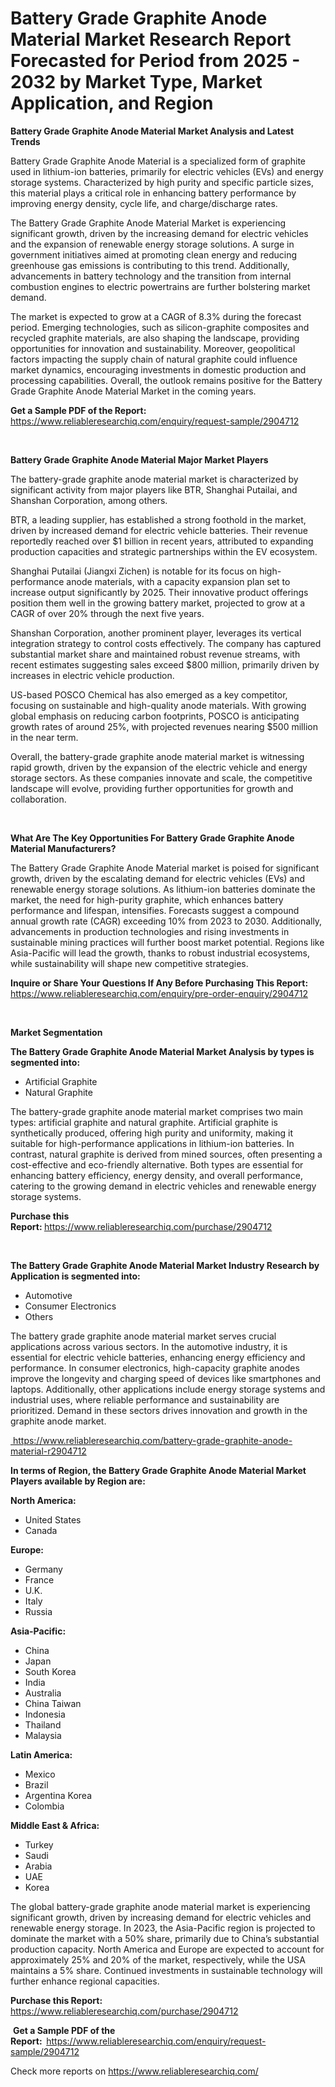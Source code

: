 <p><h1>Battery Grade Graphite Anode Material Market Research Report Forecasted for Period from 2025 -  2032 by Market Type, Market Application, and Region</h1></p><p><strong>Battery Grade Graphite Anode Material Market Analysis and Latest Trends</strong></p>
<p><p>Battery Grade Graphite Anode Material is a specialized form of graphite used in lithium-ion batteries, primarily for electric vehicles (EVs) and energy storage systems. Characterized by high purity and specific particle sizes, this material plays a critical role in enhancing battery performance by improving energy density, cycle life, and charge/discharge rates.</p><p>The Battery Grade Graphite Anode Material Market is experiencing significant growth, driven by the increasing demand for electric vehicles and the expansion of renewable energy storage solutions. A surge in government initiatives aimed at promoting clean energy and reducing greenhouse gas emissions is contributing to this trend. Additionally, advancements in battery technology and the transition from internal combustion engines to electric powertrains are further bolstering market demand.</p><p>The market is expected to grow at a CAGR of 8.3% during the forecast period. Emerging technologies, such as silicon-graphite composites and recycled graphite materials, are also shaping the landscape, providing opportunities for innovation and sustainability. Moreover, geopolitical factors impacting the supply chain of natural graphite could influence market dynamics, encouraging investments in domestic production and processing capabilities. Overall, the outlook remains positive for the Battery Grade Graphite Anode Material Market in the coming years.</p></p>
<p><strong>Get a Sample PDF of the Report:&nbsp;</strong> <a href="https://www.reliableresearchiq.com/enquiry/request-sample/2904712?utm_campaign=3318&utm_medium=2&utm_source=Github&utm_content=ia&utm_term=12032025&utm_id=battery-grade-graphite-anode-material">https://www.reliableresearchiq.com/enquiry/request-sample/2904712</a></p>
<p>&nbsp;</p>
<p><strong>Battery Grade Graphite Anode Material Major Market Players</strong></p>
<p><p>The battery-grade graphite anode material market is characterized by significant activity from major players like BTR, Shanghai Putailai, and Shanshan Corporation, among others. </p><p>BTR, a leading supplier, has established a strong foothold in the market, driven by increased demand for electric vehicle batteries. Their revenue reportedly reached over $1 billion in recent years, attributed to expanding production capacities and strategic partnerships within the EV ecosystem.  </p><p>Shanghai Putailai (Jiangxi Zichen) is notable for its focus on high-performance anode materials, with a capacity expansion plan set to increase output significantly by 2025. Their innovative product offerings position them well in the growing battery market, projected to grow at a CAGR of over 20% through the next five years.</p><p>Shanshan Corporation, another prominent player, leverages its vertical integration strategy to control costs effectively. The company has captured substantial market share and maintained robust revenue streams, with recent estimates suggesting sales exceed $800 million, primarily driven by increases in electric vehicle production.</p><p>US-based POSCO Chemical has also emerged as a key competitor, focusing on sustainable and high-quality anode materials. With growing global emphasis on reducing carbon footprints, POSCO is anticipating growth rates of around 25%, with projected revenues nearing $500 million in the near term.</p><p>Overall, the battery-grade graphite anode material market is witnessing rapid growth, driven by the expansion of the electric vehicle and energy storage sectors. As these companies innovate and scale, the competitive landscape will evolve, providing further opportunities for growth and collaboration.</p></p>
<p>&nbsp;</p>
<p><strong>What Are The Key Opportunities For Battery Grade Graphite Anode Material Manufacturers?</strong></p>
<p><p>The Battery Grade Graphite Anode Material market is poised for significant growth, driven by the escalating demand for electric vehicles (EVs) and renewable energy storage solutions. As lithium-ion batteries dominate the market, the need for high-purity graphite, which enhances battery performance and lifespan, intensifies. Forecasts suggest a compound annual growth rate (CAGR) exceeding 10% from 2023 to 2030. Additionally, advancements in production technologies and rising investments in sustainable mining practices will further boost market potential. Regions like Asia-Pacific will lead the growth, thanks to robust industrial ecosystems, while sustainability will shape new competitive strategies.</p></p>
<p><strong>Inquire or Share Your Questions If Any Before Purchasing This Report:</strong> <a href="https://www.reliableresearchiq.com/enquiry/pre-order-enquiry/2904712?utm_campaign=3318&utm_medium=2&utm_source=Github&utm_content=ia&utm_term=12032025&utm_id=battery-grade-graphite-anode-material">https://www.reliableresearchiq.com/enquiry/pre-order-enquiry/2904712</a></p>
<p>&nbsp;</p>
<p><strong>Market Segmentation</strong></p>
<p><strong>The Battery Grade Graphite Anode Material Market Analysis by types is segmented into:</strong></p>
<p><ul><li>Artificial Graphite</li><li>Natural Graphite</li></ul></p>
<p><p>The battery-grade graphite anode material market comprises two main types: artificial graphite and natural graphite. Artificial graphite is synthetically produced, offering high purity and uniformity, making it suitable for high-performance applications in lithium-ion batteries. In contrast, natural graphite is derived from mined sources, often presenting a cost-effective and eco-friendly alternative. Both types are essential for enhancing battery efficiency, energy density, and overall performance, catering to the growing demand in electric vehicles and renewable energy storage systems.</p></p>
<p><strong>Purchase this Report:&nbsp;</strong><a href="https://www.reliableresearchiq.com/purchase/2904712?utm_campaign=3318&utm_medium=2&utm_source=Github&utm_content=ia&utm_term=12032025&utm_id=battery-grade-graphite-anode-material">https://www.reliableresearchiq.com/purchase/2904712</a></p>
<p>&nbsp;</p>
<p><strong>The Battery Grade Graphite Anode Material Market Industry Research by Application is segmented into:</strong></p>
<p><ul><li>Automotive</li><li>Consumer Electronics</li><li>Others</li></ul></p>
<p><p>The battery grade graphite anode material market serves crucial applications across various sectors. In the automotive industry, it is essential for electric vehicle batteries, enhancing energy efficiency and performance. In consumer electronics, high-capacity graphite anodes improve the longevity and charging speed of devices like smartphones and laptops. Additionally, other applications include energy storage systems and industrial uses, where reliable performance and sustainability are prioritized. Demand in these sectors drives innovation and growth in the graphite anode market.</p></p>
<p><a href="https://www.reliableresearchiq.com/battery-grade-graphite-anode-material-r2904712?utm_campaign=3318&utm_medium=2&utm_source=Github&utm_content=ia&utm_term=12032025&utm_id=battery-grade-graphite-anode-material">&nbsp;https://www.reliableresearchiq.com/battery-grade-graphite-anode-material-r2904712</a></p>
<p><strong>In terms of Region, the Battery Grade Graphite Anode Material Market Players available by Region are:</strong></p>
<p>
    <p> <strong> North America: </strong>
        <ul>
            <li>United States</li>
            <li>Canada</li>
        </ul>
        </p> 
    <p> <strong> Europe: </strong>
        <ul>
            <li>Germany</li>
            <li>France</li>
            <li>U.K.</li>
            <li>Italy</li>
            <li>Russia</li>
        </ul>
        </p> 
    <p> <strong> Asia-Pacific: </strong>
        <ul>
            <li>China</li>
            <li>Japan</li>
            <li>South Korea</li>
            <li>India</li>
            <li>Australia</li>
            <li>China Taiwan</li>
            <li>Indonesia</li>
            <li>Thailand</li>
            <li>Malaysia</li>
        </ul>
        </p> 
    <p> <strong> Latin America: </strong>
        <ul>
            <li>Mexico</li>
            <li>Brazil</li>
            <li>Argentina Korea</li>
            <li>Colombia</li>
        </ul>
        </p> 
    <p> <strong> Middle East & Africa: </strong>
        <ul>
            <li>Turkey</li>
            <li>Saudi</li>
            <li>Arabia</li>
            <li>UAE</li>
            <li>Korea</li>
        </ul>
    </p>
    </p>
<p><p>The global battery-grade graphite anode material market is experiencing significant growth, driven by increasing demand for electric vehicles and renewable energy storage. In 2023, the Asia-Pacific region is projected to dominate the market with a 50% share, primarily due to China’s substantial production capacity. North America and Europe are expected to account for approximately 25% and 20% of the market, respectively, while the USA maintains a 5% share. Continued investments in sustainable technology will further enhance regional capacities.</p></p>
<p><strong>Purchase this Report: </strong><a href="https://www.reliableresearchiq.com/purchase/2904712?utm_campaign=3318&utm_medium=2&utm_source=Github&utm_content=ia&utm_term=12032025&utm_id=battery-grade-graphite-anode-material">https://www.reliableresearchiq.com/purchase/2904712</a></p>
<p>&nbsp;<strong>Get a Sample PDF of the Report:&nbsp;&nbsp;</strong><a href="https://www.reliableresearchiq.com/enquiry/request-sample/2904712?utm_campaign=3318&utm_medium=2&utm_source=Github&utm_content=ia&utm_term=12032025&utm_id=battery-grade-graphite-anode-material">https://www.reliableresearchiq.com/enquiry/request-sample/2904712</a></p>
<p><strong></strong></p>
<p>Check more reports on <a href="https://www.reliableresearchiq.com/?utm_campaign=3318&utm_medium=2&utm_source=Github&utm_content=ia&utm_term=12032025&utm_id=battery-grade-graphite-anode-material">https://www.reliableresearchiq.com/</a></p>